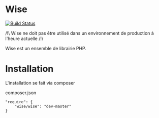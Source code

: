 Wise
====

[![Build Status](https://travis-ci.org/GuillaumeDievart/Wise.png?branch=master)](https://travis-ci.org/GuillaumeDievart/Wise)

/!\ Wise ne doit pas être utilisé dans un environnement de production à l'heure actuelle /!\

Wise est un ensemble de librairie PHP.

Installation
============
L'installation se fait via composer

composer.json

    "require": {
        "wise/wise": "dev-master"
    }

